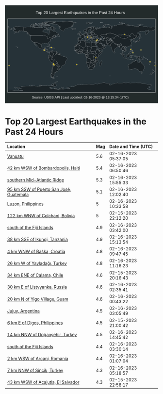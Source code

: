 ![Map](./map.png)

# Top 20 Largest Earthquakes in the Past 24 Hours

| Location | Mag | Date and Time (UTC) |
|:---|:---|:---|
| [Vanuatu](https://earthquake.usgs.gov/earthquakes/eventpage/us6000jpb1) | 5.6 | 02-16-2023 05:37:05 |
| [42 km WSW of Bombardopolis, Haiti](https://earthquake.usgs.gov/earthquakes/eventpage/us6000jpbd) | 5.4 | 02-16-2023 06:50:46 |
| [southern Mid-Atlantic Ridge](https://earthquake.usgs.gov/earthquakes/eventpage/us6000jpe7) | 5.3 | 02-16-2023 15:55:33 |
| [95 km SSW of Puerto San José, Guatemala](https://earthquake.usgs.gov/earthquakes/eventpage/us6000jpdh) | 5.1 | 02-16-2023 12:02:40 |
| [Luzon, Philippines](https://earthquake.usgs.gov/earthquakes/eventpage/us6000jpc7) | 5 | 02-16-2023 10:33:58 |
| [122 km WNW of Colchani, Bolivia](https://earthquake.usgs.gov/earthquakes/eventpage/us6000jp8r) | 5 | 02-15-2023 22:12:20 |
| [south of the Fiji Islands](https://earthquake.usgs.gov/earthquakes/eventpage/us6000jpag) | 4.9 | 02-16-2023 03:42:00 |
| [38 km SSE of Ikungi, Tanzania](https://earthquake.usgs.gov/earthquakes/eventpage/us6000jpe3) | 4.9 | 02-16-2023 15:13:54 |
| [4 km WNW of Baška, Croatia](https://earthquake.usgs.gov/earthquakes/eventpage/us6000jpbt) | 4.8 | 02-16-2023 09:47:45 |
| [26 km W of Yayladağı, Turkey](https://earthquake.usgs.gov/earthquakes/eventpage/us6000jpd5) | 4.8 | 02-16-2023 11:16:23 |
| [34 km ENE of Calama, Chile](https://earthquake.usgs.gov/earthquakes/eventpage/us6000jp7z) | 4.6 | 02-15-2023 20:16:43 |
| [30 km E of Listvyanka, Russia](https://earthquake.usgs.gov/earthquakes/eventpage/us6000jpa8) | 4.6 | 02-16-2023 02:35:41 |
| [20 km N of Yigo Village, Guam](https://earthquake.usgs.gov/earthquakes/eventpage/us6000jp9n) | 4.6 | 02-16-2023 00:43:22 |
| [Jujuy, Argentina](https://earthquake.usgs.gov/earthquakes/eventpage/us6000jpab) | 4.5 | 02-16-2023 03:05:49 |
| [6 km E of Digos, Philippines](https://earthquake.usgs.gov/earthquakes/eventpage/us6000jp86) | 4.5 | 02-15-2023 21:00:42 |
| [14 km NNW of Doğanşehir, Turkey](https://earthquake.usgs.gov/earthquakes/eventpage/us6000jpdx) | 4.5 | 02-16-2023 14:45:42 |
| [south of the Fiji Islands](https://earthquake.usgs.gov/earthquakes/eventpage/us6000jpaf) | 4.4 | 02-16-2023 03:30:14 |
| [2 km WSW of Arcani, Romania](https://earthquake.usgs.gov/earthquakes/eventpage/us6000jp9t) | 4.4 | 02-16-2023 01:07:04 |
| [7 km NNW of Sincik, Turkey](https://earthquake.usgs.gov/earthquakes/eventpage/us6000jpaw) | 4.3 | 02-16-2023 05:18:57 |
| [43 km WSW of Acajutla, El Salvador](https://earthquake.usgs.gov/earthquakes/eventpage/us6000jp95) | 4.3 | 02-15-2023 22:58:17 |
